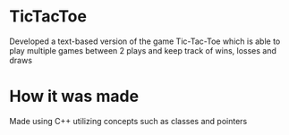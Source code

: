 # TicTacToe
Developed a text-based version of the game  Tic-Tac-Toe which is able to play multiple games between 2 plays and keep track of wins, losses and draws

# How it was made
Made using C++ utilizing concepts such as classes and pointers   
